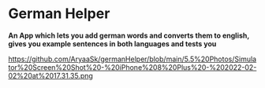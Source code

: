 # German Helper

**An App which lets you add german words and converts them to english, gives you example sentences in both languages and tests you**

https://github.com/AryaaSk/germanHelper/blob/main/5.5%20Photos/Simulator%20Screen%20Shot%20-%20iPhone%208%20Plus%20-%202022-02-02%20at%2017.31.35.png
